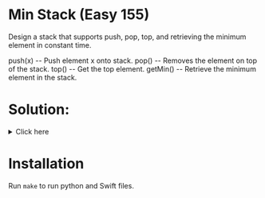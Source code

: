 # Min Stack (Easy 155)
Design a stack that supports push, pop, top, and retrieving the minimum
element in constant time.

push(x) -- Push element x onto stack.
pop() -- Removes the element on top of the stack.
top() -- Get the top element.
getMin() -- Retrieve the minimum element in the stack.

# Solution:

<details><summary>Click here</summary>  
Have second stack to keep current minimum. On pop and push update min stack
if needed. O(n) space, O(1) time.

<br></br>

</details>

# Installation
Run `make` to run python and Swift files.

